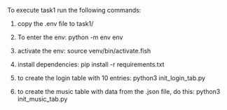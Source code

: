 To execute task1 run the following commands:

1. copy the .env file to task1/

2. To enter the env:
python -m env env

3. activate the env:
source venv/bin/activate.fish

4. install dependencies:
pip install -r requirements.txt

5. to create the login table with 10 entries:
python3 init_login_tab.py

6. to create the music table with data from the .json file, do this:
python3 init_music_tab.py
